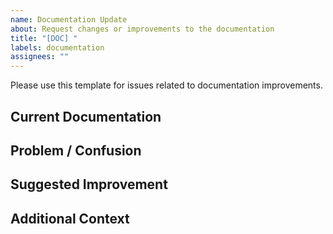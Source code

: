 ```yaml
---
name: Documentation Update
about: Request changes or improvements to the documentation
title: "[DOC] "
labels: documentation
assignees: ""
---
```


Please use this template for issues related to documentation improvements.

## Current Documentation

<!--- Provide a link or reference to the documentation you want to update -->

## Problem / Confusion

<!--- Describe what is confusing, incorrect, or missing -->

## Suggested Improvement

<!--- How should the documentation be updated? -->

## Additional Context

<!--- Screenshots, code snippets, or references -->
